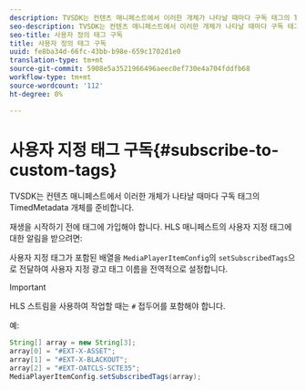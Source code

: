 ```yaml
---
description: TVSDK는 컨텐츠 매니페스트에서 이러한 개체가 나타날 때마다 구독 태그의 TimedMetadata 개체를 준비합니다.
seo-description: TVSDK는 컨텐츠 매니페스트에서 이러한 개체가 나타날 때마다 구독 태그의 TimedMetadata 개체를 준비합니다.
seo-title: 사용자 정의 태그 구독
title: 사용자 정의 태그 구독
uuid: fe8ba34d-66fc-43bb-b98e-659c1702d1e0
translation-type: tm+mt
source-git-commit: 5908e5a3521966496aeec0ef730e4a704fddfb68
workflow-type: tm+mt
source-wordcount: '112'
ht-degree: 0%

---
```



# 사용자 지정 태그 구독{#subscribe-to-custom-tags}

TVSDK는 컨텐츠 매니페스트에서 이러한 개체가 나타날 때마다 구독 태그의 TimedMetadata 개체를 준비합니다.

재생을 시작하기 전에 태그에 가입해야 합니다.
HLS 매니페스트의 사용자 지정 태그에 대한 알림을 받으려면:

사용자 지정 태그가 포함된 배열을 `MediaPlayerItemConfig`의 `setSubscribedTags`으로 전달하여 사용자 지정 광고 태그 이름을 전역적으로 설정합니다.

>[!IMPORTANT]
>
>HLS 스트림을 사용하여 작업할 때는 `#` 접두어를 포함해야 합니다.

예:

```java
String[] array = new String[3]; 
array[0] = "#EXT-X-ASSET"; 
array[1] = "#EXT-X-BLACKOUT"; 
array[2] = "#EXT-OATCLS-SCTE35"; 
MediaPlayerItemConfig.setSubscribedTags(array);
```

